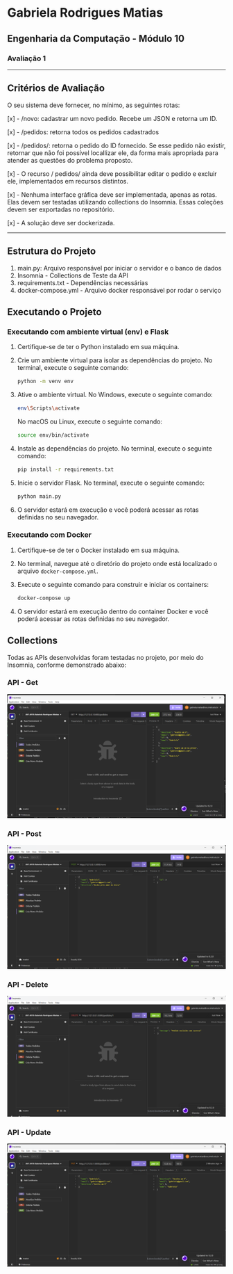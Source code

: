 # Gabriela Rodrigues Matias
## Engenharia da Computação - Módulo 10

### Avaliação 1
________________________________________

## Critérios de Avaliação
O seu sistema deve fornecer, no mínimo, as seguintes rotas:

[x] - /novo: cadastrar um novo pedido. Recebe um JSON e retorna um ID.

[x] - /pedidos: retorna todos os pedidos cadastrados

[x] - /pedidos/<id>: retorna o pedido do ID fornecido. Se esse pedido não existir, retornar que não foi possível locallizar ele, da forma mais apropriada para atender as questões do problema proposto.

[x] - O recurso / pedidos/<id> ainda deve possibilitar editar o pedido e excluir ele, implementados em recursos distintos.

[x] - Nenhuma interface gráfica deve ser implementada, apenas as rotas. Elas devem ser testadas utilizando collections do Insomnia. Essas coleções devem ser exportadas no repositório.

[x] - A solução deve ser dockerizada.

___________________________________________________

## Estrutura do Projeto
1. main.py: Arquivo responsável por iniciar o servidor e o banco de dados
2. Insomnia - Collections de Teste da API 
3. requirements.txt - Dependências necessárias
4. docker-compose.yml - Arquivo docker responsável por rodar o serviço

## Executando o Projeto

### Executando com ambiente virtual (env) e Flask

1. Certifique-se de ter o Python instalado em sua máquina.

2. Crie um ambiente virtual para isolar as dependências do projeto. No terminal, execute o seguinte comando:

    ```bash
    python -m venv env
    ```

3. Ative o ambiente virtual. No Windows, execute o seguinte comando:

    ```bash
    env\Scripts\activate
    ```

    No macOS ou Linux, execute o seguinte comando:

    ```bash
    source env/bin/activate
    ```

4. Instale as dependências do projeto. No terminal, execute o seguinte comando:

    ```bash
    pip install -r requirements.txt
    ```

5. Inicie o servidor Flask. No terminal, execute o seguinte comando:

    ```bash
    python main.py
    ```

6. O servidor estará em execução e você poderá acessar as rotas definidas no seu navegador.

### Executando com Docker

1. Certifique-se de ter o Docker instalado em sua máquina.

2. No terminal, navegue até o diretório do projeto onde está localizado o arquivo `docker-compose.yml`.

3. Execute o seguinte comando para construir e iniciar os containers:

    ```bash
    docker-compose up
    ```

4. O servidor estará em execução dentro do container Docker e você poderá acessar as rotas definidas no seu navegador.


## Collections
Todas as APIs desenvolvidas foram testadas no projeto, por meio do Insomnia, conforme demonstrado abaixo:

### API - Get
![Imagem 1](./get.png)

### API - Post
![Imagem 2](./post.png)

### API - Delete
![Imagem 3](./delete.png)

### API - Update
![Imagem 4](./update.png)

